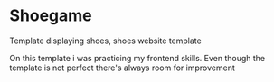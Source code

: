 # Shoegame
Template displaying shoes, shoes website template

On this template i was practicing my frontend skills. Even though the template is not perfect there's always room for improvement

